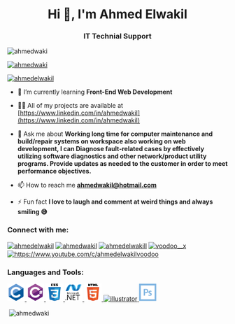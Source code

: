 <h1 align="center">Hi 👋, I'm Ahmed Elwakil</h1>
<h3 align="center">IT Technial Support</h3>

<p align="left"> <img src="https://komarev.com/ghpvc/?username=ahmedwaki&label=Profile%20views&color=0e75b6&style=flat" alt="ahmedwaki" /> </p>

<p align="left"> <a href="https://github.com/ryo-ma/github-profile-trophy"><img src="https://github-profile-trophy.vercel.app/?username=ahmedwaki" alt="ahmedwaki" /></a> </p>

<p align="left"> <a href="https://twitter.com/ahmedelwakil" target="blank"><img src="https://img.shields.io/twitter/follow/ahmedelwakil?logo=twitter&style=for-the-badge" alt="ahmedelwakil" /></a> </p>

- 🌱 I’m currently learning **Front-End Web Development**

- 👨‍💻 All of my projects are available at [https://www.linkedin.com/in/ahmedwakil](https://www.linkedin.com/in/ahmedwakil)

- 💬 Ask me about **Working long time for computer maintenance and build/repair systems on workspace also working on web development, I can Diagnose fault-related cases by effectively utilizing software diagnostics and other network/product utility programs. Provide updates as needed to the customer in order to meet performance objectives.**

- 📫 How to reach me **ahmedwakil@hotmail.com**

- ⚡ Fun fact **I love to laugh and comment at weird things and always smiling 😅**

<h3 align="left">Connect with me:</h3>
<p align="left">
<a href="https://twitter.com/ahmedelwakil" target="blank"><img align="center" src="https://raw.githubusercontent.com/rahuldkjain/github-profile-readme-generator/master/src/images/icons/Social/twitter.svg" alt="ahmedelwakil" height="30" width="40" /></a>
<a href="https://linkedin.com/in/ahmedwakil" target="blank"><img align="center" src="https://raw.githubusercontent.com/rahuldkjain/github-profile-readme-generator/master/src/images/icons/Social/linked-in-alt.svg" alt="ahmedwakil" height="30" width="40" /></a>
<a href="https://fb.com/ahmedelwakill" target="blank"><img align="center" src="https://raw.githubusercontent.com/rahuldkjain/github-profile-readme-generator/master/src/images/icons/Social/facebook.svg" alt="ahmedelwakill" height="30" width="40" /></a>
<a href="https://instagram.com/voodoo__x" target="blank"><img align="center" src="https://raw.githubusercontent.com/rahuldkjain/github-profile-readme-generator/master/src/images/icons/Social/instagram.svg" alt="voodoo__x" height="30" width="40" /></a>
<a href="https://www.youtube.com/c/ahmedelwakilvoodoo" target="blank"><img align="center" src="https://raw.githubusercontent.com/rahuldkjain/github-profile-readme-generator/master/src/images/icons/Social/youtube.svg" alt="https://www.youtube.com/c/ahmedelwakilvoodoo" height="30" width="40" /></a>
</p>

<h3 align="left">Languages and Tools:</h3>
<p align="left"> <a href="https://www.cprogramming.com/" target="_blank" rel="noreferrer"> <img src="https://raw.githubusercontent.com/devicons/devicon/master/icons/c/c-original.svg" alt="c" width="40" height="40"/> </a> <a href="https://www.w3schools.com/cs/" target="_blank" rel="noreferrer"> <img src="https://raw.githubusercontent.com/devicons/devicon/master/icons/csharp/csharp-original.svg" alt="csharp" width="40" height="40"/> </a> <a href="https://www.w3schools.com/css/" target="_blank" rel="noreferrer"> <img src="https://raw.githubusercontent.com/devicons/devicon/master/icons/css3/css3-original-wordmark.svg" alt="css3" width="40" height="40"/> </a> <a href="https://dotnet.microsoft.com/" target="_blank" rel="noreferrer"> <img src="https://raw.githubusercontent.com/devicons/devicon/master/icons/dot-net/dot-net-original-wordmark.svg" alt="dotnet" width="40" height="40"/> </a> <a href="https://www.w3.org/html/" target="_blank" rel="noreferrer"> <img src="https://raw.githubusercontent.com/devicons/devicon/master/icons/html5/html5-original-wordmark.svg" alt="html5" width="40" height="40"/> </a> <a href="https://www.adobe.com/in/products/illustrator.html" target="_blank" rel="noreferrer"> <img src="https://www.vectorlogo.zone/logos/adobe_illustrator/adobe_illustrator-icon.svg" alt="illustrator" width="40" height="40"/> </a> <a href="https://www.photoshop.com/en" target="_blank" rel="noreferrer"> <img src="https://raw.githubusercontent.com/devicons/devicon/master/icons/photoshop/photoshop-line.svg" alt="photoshop" width="40" height="40"/> </a> </p>

<p>&nbsp;<img align="center" src="https://github-readme-stats.vercel.app/api?username=ahmedwaki&show_icons=true&locale=en" alt="ahmedwaki" /></p>

<!---
AhmedWaki/AhmedWaki is a ✨ special ✨ repository because its `README.md` (this file) appears on your GitHub profile.
You can click the Preview link to take a look at your changes.
--->
